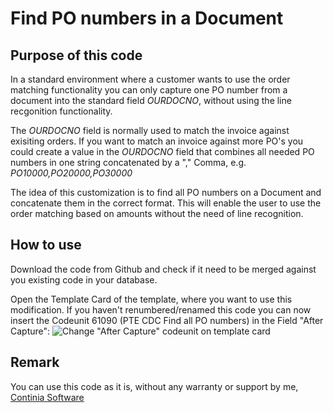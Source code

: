 # Find PO numbers in a Document #

## Purpose of this code ##
In a standard environment where a customer wants to use the order matching functionality you can only capture one PO number from a document into the standard field *OURDOCNO*, without using the line recgonition functionality.

The *OURDOCNO* field is normally used to match the invoice against exisiting orders.
If you want to match an invoice against more PO's you could create a value in the *OURDOCNO* field that combines all needed PO numbers in one string concatenated by a "," Comma, e.g. *PO10000,PO20000,PO30000*

The idea of this customization is to find all PO numbers on a Document and concatenate them in the correct format.
This will enable the user to use the order matching based on amounts without the need of line recognition.

## How to use ##
Download the code from Github and check if it need to be merged against you existing code in your database.

Open the Template Card of the template, where you want to use this modification.
If you haven't renumbered/renamed this code you can now insert the Codeunit 61090 (PTE CDC Find all PO numbers) in the Field "After Capture":
![Change "After Capture" codeunit on template card](https://github.com/document-capture/Automatic-PO-number-identification/raw/main/Documentation/Template-Card-Codeunits.png)

## Remark ##
You can use this code as it is, without any warranty or support by me, [Continia Software](https://www.continia.com "Continia Software")
